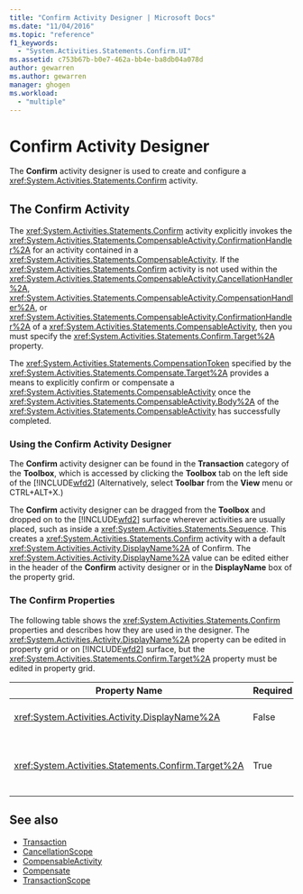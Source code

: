 ```yaml
---
title: "Confirm Activity Designer | Microsoft Docs"
ms.date: "11/04/2016"
ms.topic: "reference"
f1_keywords: 
  - "System.Activities.Statements.Confirm.UI"
ms.assetid: c753b67b-b0e7-462a-bb4e-ba8db04a078d
author: gewarren
ms.author: gewarren
manager: ghogen
ms.workload: 
  - "multiple"
---
```

# Confirm Activity Designer
The **Confirm** activity designer is used to create and configure a <xref:System.Activities.Statements.Confirm> activity.

## The Confirm Activity
 The <xref:System.Activities.Statements.Confirm> activity explicitly invokes the <xref:System.Activities.Statements.CompensableActivity.ConfirmationHandler%2A> for an activity contained in a <xref:System.Activities.Statements.CompensableActivity>. If the <xref:System.Activities.Statements.Confirm> activity is not used within the <xref:System.Activities.Statements.CompensableActivity.CancellationHandler%2A>, <xref:System.Activities.Statements.CompensableActivity.CompensationHandler%2A>, or <xref:System.Activities.Statements.CompensableActivity.ConfirmationHandler%2A> of a <xref:System.Activities.Statements.CompensableActivity>, then you must specify the <xref:System.Activities.Statements.Confirm.Target%2A> property.

 The <xref:System.Activities.Statements.CompensationToken> specified by the <xref:System.Activities.Statements.Compensate.Target%2A> provides a means to explicitly confirm or compensate a <xref:System.Activities.Statements.CompensableActivity> once the <xref:System.Activities.Statements.CompensableActivity.Body%2A> of the <xref:System.Activities.Statements.CompensableActivity> has successfully completed.

### Using the Confirm Activity Designer
 The **Confirm** activity designer can be found in the **Transaction** category of the **Toolbox**, which is accessed by clicking the **Toolbox** tab on the left side of the [!INCLUDE[wfd2](../workflow-designer/includes/wfd2_md.md)] (Alternatively, select **Toolbar** from the **View** menu or CTRL+ALT+X.)

 The **Confirm** activity designer can be dragged from the **Toolbox** and dropped on to the [!INCLUDE[wfd2](../workflow-designer/includes/wfd2_md.md)] surface wherever activities are usually placed, such as inside a <xref:System.Activities.Statements.Sequence>. This creates a <xref:System.Activities.Statements.Confirm> activity with a default <xref:System.Activities.Activity.DisplayName%2A> of Confirm. The <xref:System.Activities.Activity.DisplayName%2A> value can be edited either in the header of the **Confirm** activity designer or in the **DisplayName** box of the property grid.

### The Confirm Properties
 The following table shows the <xref:System.Activities.Statements.Confirm> properties and describes how they are used in the designer. The <xref:System.Activities.Activity.DisplayName%2A> property can be edited in property grid or on [!INCLUDE[wfd2](../workflow-designer/includes/wfd2_md.md)] surface, but the <xref:System.Activities.Statements.Confirm.Target%2A> property must be edited in property grid.

|Property Name|Required|Usage|
|-------------------|--------------|-----------|
|<xref:System.Activities.Activity.DisplayName%2A>|False|Specifies the optional friendly name of the <xref:System.Activities.Statements.CancellationScope> activity. The default is Confirm.|
|<xref:System.Activities.Statements.Confirm.Target%2A>|True|Specifies the <xref:System.Activities.InArgument%601> that contains the <xref:System.Activities.Statements.CompensationToken> for this <xref:System.Activities.Statements.Confirm> activity.|

## See also

- [Transaction](../workflow-designer/transaction-activity-designers.md)
- [CancellationScope](../workflow-designer/cancellationscope-activity-designer.md)
- [CompensableActivity](../workflow-designer/compensableactivity-activity-designer.md)
- [Compensate](../workflow-designer/compensate-activity-designer.md)
- [TransactionScope](../workflow-designer/transactionscope-activity-designer.md)